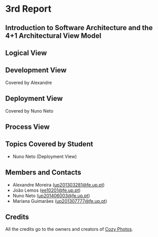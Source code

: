 # 3rd Report
## Introduction to Software Architecture and the 4+1 Architectural View Model

## Logical View

## Development View
Covered by Alexandre

## Deployment View
Covered by Nuno Neto

## Process View

## Topics Covered by Student
- Nuno Neto (Deployment View)
## Members and Contacts
- Alexandre Moreira (up201303281@fe.up.pt)
- João Lemos (ee10201@fe.up.pt)
- Nuno Neto (up201406003@fe.up.pt)
- Mariana Guimarães (up201307777@fe.up.pt)

## Credits
All the credits go to the owners and creators of [Cozy Photos](https://github.com/cozy/cozy-photos).
